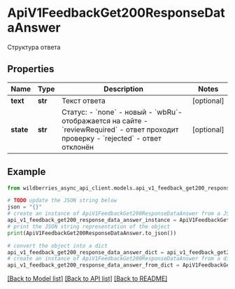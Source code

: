 # ApiV1FeedbackGet200ResponseDataAnswer

Структура ответа

## Properties

Name | Type | Description | Notes
------------ | ------------- | ------------- | -------------
**text** | **str** | Текст ответа | [optional] 
**state** | **str** | Статус:   - &#x60;none&#x60; - новый   - &#x60;wbRu&#x60;- отображается на сайте   - &#x60;reviewRequired&#x60; - ответ проходит проверку   - &#x60;rejected&#x60; - ответ отклонён  | [optional] 

## Example

```python
from wildberries_async_api_client.models.api_v1_feedback_get200_response_data_answer import ApiV1FeedbackGet200ResponseDataAnswer

# TODO update the JSON string below
json = "{}"
# create an instance of ApiV1FeedbackGet200ResponseDataAnswer from a JSON string
api_v1_feedback_get200_response_data_answer_instance = ApiV1FeedbackGet200ResponseDataAnswer.from_json(json)
# print the JSON string representation of the object
print(ApiV1FeedbackGet200ResponseDataAnswer.to_json())

# convert the object into a dict
api_v1_feedback_get200_response_data_answer_dict = api_v1_feedback_get200_response_data_answer_instance.to_dict()
# create an instance of ApiV1FeedbackGet200ResponseDataAnswer from a dict
api_v1_feedback_get200_response_data_answer_from_dict = ApiV1FeedbackGet200ResponseDataAnswer.from_dict(api_v1_feedback_get200_response_data_answer_dict)
```
[[Back to Model list]](../README.md#documentation-for-models) [[Back to API list]](../README.md#documentation-for-api-endpoints) [[Back to README]](../README.md)


